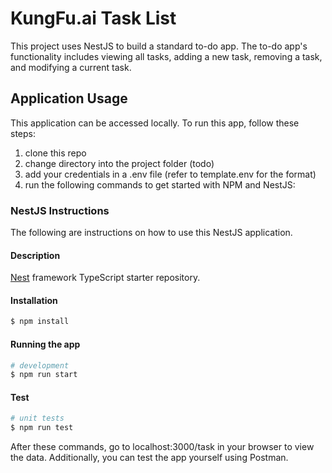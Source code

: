 # KungFu.ai Task List
This project uses NestJS to build a standard to-do app. The to-do app's functionality includes viewing all tasks, adding a new task, removing a task, and modifying a current task.

## Application Usage
This application can be accessed locally. To run this app, follow these steps:

1. clone this repo
2. change directory into the project folder (todo)
3. add your credentials in a .env file (refer to template.env for the format)
4. run the following commands to get started with NPM and NestJS:


### NestJS Instructions
The following are instructions on how to use this NestJS application.

#### Description
[Nest](https://github.com/nestjs/nest) framework TypeScript starter repository.

#### Installation
```bash
$ npm install
```

#### Running the app
```bash
# development
$ npm run start
```

#### Test
```bash
# unit tests
$ npm run test
```

After these commands, go to localhost:3000/task in your browser to view the data. Additionally, you can test the app yourself using Postman.
